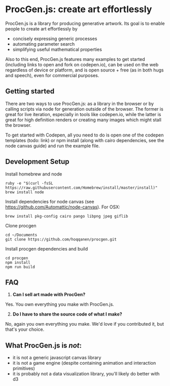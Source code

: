 # ProcGen.js: create art effortlessly

ProcGen.js is a library for producing generative artwork. Its goal is to enable people to create art effortlessly by
 - concisely expressing generic processes
 - automating parameter search
 - simplifying useful mathematical properties

Also to this end, ProcGen.js features many examples to get started (including links to open and fork on codepen.io), can be used on the web regardless of device or platform, and is open source + free (as in both hugs and speech), even for commercial purposes.

## Getting started

There are two ways to use ProcGen.js: as a library in the browser or by calling scripts via node for generation outside of the browser. The former is great for live iteration, especially in tools like codepen.io, while the latter is great for high definition renders or creating many images which might stall the browser.

To get started with Codepen, all you need to do is open one of the codepen templates (todo: link) or npm install (along with cairo dependencies, see the node canvas guide) and run the example file.

## Development Setup
Install homebrew and node
```
ruby -e "$(curl -fsSL https://raw.githubusercontent.com/Homebrew/install/master/install)"
brew install node
```

Install dependencies for node canvas (see https://github.com/Automattic/node-canvas). For OSX:
```
brew install pkg-config cairo pango libpng jpeg giflib
```

Clone procgen
```
cd ~/Documents
git clone https://github.com/hoqqanen/procgen.git
```

Install procgen dependencies and build
```
cd procgen
npm install
npm run build
```

## FAQ

1. **Can I sell art made with ProcGen?**

Yes. You own everything you make with ProcGen.js. 

2. **Do I have to share the source code of what I make?**

No, again you own everything you make. We'd love if you contributed it, but that's your choice.

## What ProcGen.js is _not_:
  - it is not a generic javascript canvas library
  - it is not a game engine (despite containing animation and interaction primitives)
  - it is probably not a data visualization library, you'll likely do better with d3
